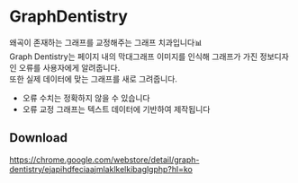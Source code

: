 # GraphDentistry

왜곡이 존재하는 그래프를 교정해주는 그래프 치과입니다📊 <br/>
Graph Dentistry는 페이지 내의 막대그래프 이미지를 인식해 그래프가 가진 정보디자인 오류를 사용자에게 알려줍니다. <br/>
또한 실제 데이터에 맞는 그래프를 새로 그려줍니다.
* 오류 수치는 정확하지 않을 수 있습니다 
* 오류 교정 그래프는 텍스트 데이터에 기반하여 제작됩니다

## Download
https://chrome.google.com/webstore/detail/graph-dentistry/ejapihdfeciaajmlaklkelkibaglgphp?hl=ko
